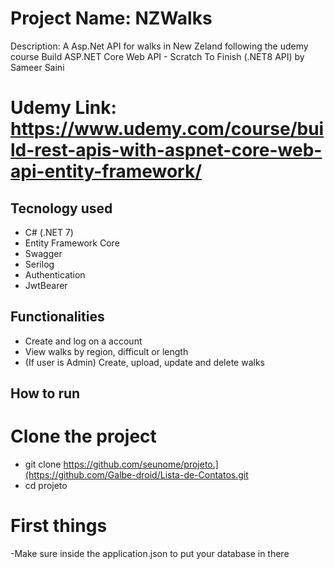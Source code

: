 # Project Name: NZWalks

Description: A Asp.Net API for walks in New Zeland following the udemy course Build ASP.NET Core Web API - Scratch To Finish (.NET8 API) by Sameer Saini

# Udemy Link: https://www.udemy.com/course/build-rest-apis-with-aspnet-core-web-api-entity-framework/

## Tecnology used

- C# (.NET 7)
- Entity Framework Core
- Swagger
- Serilog
- Authentication
- JwtBearer
  
## Functionalities

- Create and log on a account
- View walks by region, difficult or length
- (If user is Admin) Create, upload, update and delete walks

## How to run 

# Clone the project 
- git clone https://github.com/seunome/projeto.](https://github.com/Galbe-droid/Lista-de-Contatos.git
- cd projeto

# First things
-Make sure inside the application.json to put your database in there 
